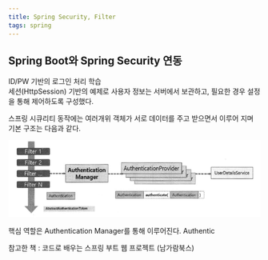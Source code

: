 ```yaml
---
title: Spring Security, Filter
tags: spring
---
```


## Spring Boot와 Spring Security 연동

ID/PW 기반의 로그인 처리 학습   
세션(HttpSession) 기반의 예제로 사용자 정보는 서버에서 보관하고, 필요한 경우 설정을 통해 제어하도록 구성했다.

스프링 시큐리티 동작에는 여러개위 객체가 서로 데이터를 주고 받으면서 이루어 지며 기본 구조는 다음과 같다.

<img src="/assets/images/spring-security-1.png" title="참고 이미지" alt="이미지" />

핵심 역할은 Authentication Manager를 통해 이루어진다. Authentic

참고한 책 : 코드로 배우는 스프링 부트 웹 프로젝트 (남가람북스)
